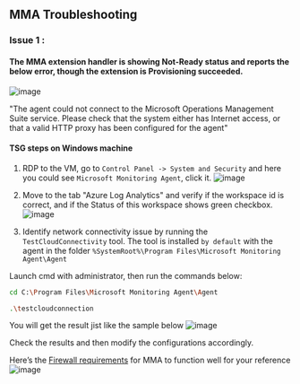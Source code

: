 ## MMA Troubleshooting

### Issue 1 : 
#### The MMA extension handler is showing Not-Ready status and reports the below error, though the extension is Provisioning succeeded.
![image](https://user-images.githubusercontent.com/96930989/212014226-b2b15436-36cc-4034-ba1c-3009f461c21f.png)

"The agent could not connect to the Microsoft Operations Management Suite service. Please check that the system either has Internet access, or that a valid HTTP proxy has been configured for the agent"

#### TSG steps on Windows machine
1. RDP to the VM, go to `Control Panel -> System and Security` and here you could see `Microsoft Monitoring Agent`, click it.
![image](https://user-images.githubusercontent.com/96930989/212033799-9fb7eec1-4179-4de4-8c7f-901c709694c8.png)

2. Move to the tab "Azure Log Analytics" and verify if the workspace id is correct, and if the Status of this workspace shows green checkbox.
![image](https://user-images.githubusercontent.com/96930989/212016538-d5f340f2-aef0-40b9-857b-6e5a99112199.png)

3. Identify network connectivity issue by running the `TestCloudConnectivity` tool. The tool is installed `by default` with the agent in the folder `%SystemRoot%\Program Files\Microsoft Monitoring Agent\Agent`

Launch cmd with administrator, then run the commands below:
```sh
cd C:\Program Files\Microsoft Monitoring Agent\Agent
```
```sh
.\testcloudconnection
```
You will get the result jist like the sample below
![image](https://user-images.githubusercontent.com/96930989/212016966-8b89a925-14c7-4082-b609-ae0c12f9a654.png)

Check the results and then modify the configurations accordingly.

Here’s the [Firewall requirements](https://learn.microsoft.com/en-us/azure/azure-monitor/agents/log-analytics-agent#firewall-requirements) for MMA to function well for your reference
![image](https://user-images.githubusercontent.com/96930989/212018673-5ebfbe33-b874-446e-955d-e1c93c8dcfc0.png)

